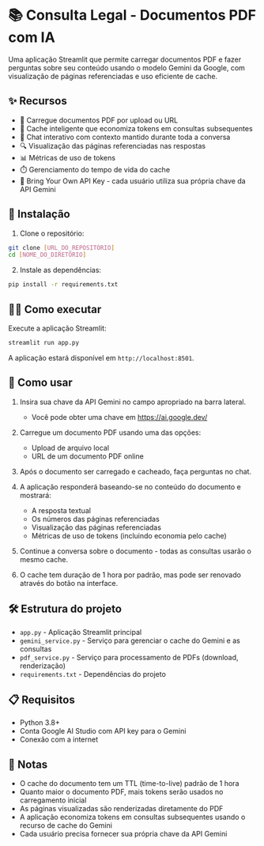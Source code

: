 # 📚 Consulta Legal - Documentos PDF com IA

Uma aplicação Streamlit que permite carregar documentos PDF e fazer perguntas sobre seu conteúdo usando o modelo Gemini da Google, com visualização de páginas referenciadas e uso eficiente de cache.

## ✨ Recursos

- 📄 Carregue documentos PDF por upload ou URL
- 🧠 Cache inteligente que economiza tokens em consultas subsequentes
- 💬 Chat interativo com contexto mantido durante toda a conversa
- 🔍 Visualização das páginas referenciadas nas respostas
- 📊 Métricas de uso de tokens
- ⏱️ Gerenciamento do tempo de vida do cache
- 🔑 Bring Your Own API Key - cada usuário utiliza sua própria chave da API Gemini

## 🚀 Instalação

1. Clone o repositório:

```bash
git clone [URL_DO_REPOSITÓRIO]
cd [NOME_DO_DIRETÓRIO]
```

2. Instale as dependências:

```bash
pip install -r requirements.txt
```

## 🏃‍♂️ Como executar

Execute a aplicação Streamlit:

```bash
streamlit run app.py
```

A aplicação estará disponível em `http://localhost:8501`.

## 📖 Como usar

1. Insira sua chave da API Gemini no campo apropriado na barra lateral.

   - Você pode obter uma chave em https://ai.google.dev/

2. Carregue um documento PDF usando uma das opções:

   - Upload de arquivo local
   - URL de um documento PDF online

3. Após o documento ser carregado e cacheado, faça perguntas no chat.

4. A aplicação responderá baseando-se no conteúdo do documento e mostrará:

   - A resposta textual
   - Os números das páginas referenciadas
   - Visualização das páginas referenciadas
   - Métricas de uso de tokens (incluindo economia pelo cache)

5. Continue a conversa sobre o documento - todas as consultas usarão o mesmo cache.

6. O cache tem duração de 1 hora por padrão, mas pode ser renovado através do botão na interface.

## 🛠️ Estrutura do projeto

- `app.py` - Aplicação Streamlit principal
- `gemini_service.py` - Serviço para gerenciar o cache do Gemini e as consultas
- `pdf_service.py` - Serviço para processamento de PDFs (download, renderização)
- `requirements.txt` - Dependências do projeto

## 📋 Requisitos

- Python 3.8+
- Conta Google AI Studio com API key para o Gemini
- Conexão com a internet

## 📝 Notas

- O cache do documento tem um TTL (time-to-live) padrão de 1 hora
- Quanto maior o documento PDF, mais tokens serão usados no carregamento inicial
- As páginas visualizadas são renderizadas diretamente do PDF
- A aplicação economiza tokens em consultas subsequentes usando o recurso de cache do Gemini
- Cada usuário precisa fornecer sua própria chave da API Gemini
